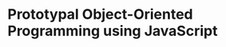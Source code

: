 Prototypal Object-Oriented Programming using JavaScript
=======================================================